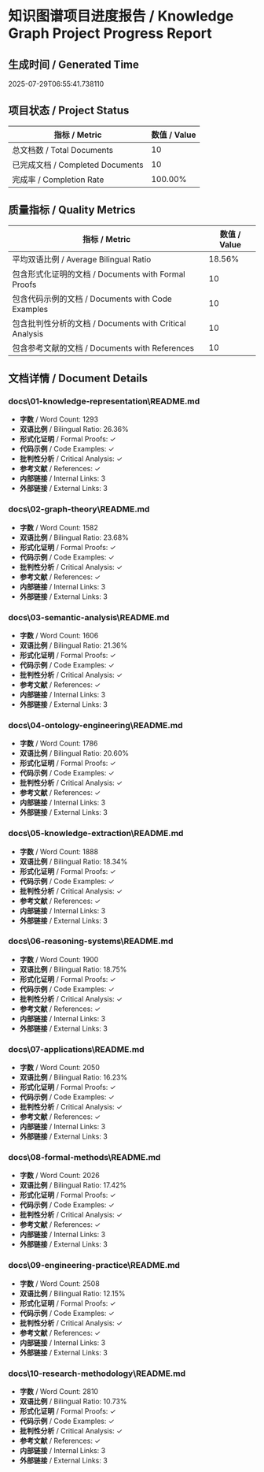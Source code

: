 # 知识图谱项目进度报告 / Knowledge Graph Project Progress Report

## 生成时间 / Generated Time
2025-07-29T06:55:41.738110

## 项目状态 / Project Status

| 指标 / Metric | 数值 / Value |
|--------------|-------------|
| 总文档数 / Total Documents | 10 |
| 已完成文档 / Completed Documents | 10 |
| 完成率 / Completion Rate | 100.00% |

## 质量指标 / Quality Metrics

| 指标 / Metric | 数值 / Value |
|--------------|-------------|
| 平均双语比例 / Average Bilingual Ratio | 18.56% |
| 包含形式化证明的文档 / Documents with Formal Proofs | 10 |
| 包含代码示例的文档 / Documents with Code Examples | 10 |
| 包含批判性分析的文档 / Documents with Critical Analysis | 10 |
| 包含参考文献的文档 / Documents with References | 10 |

## 文档详情 / Document Details

### docs\01-knowledge-representation\README.md

- **字数** / Word Count: 1293
- **双语比例** / Bilingual Ratio: 26.36%
- **形式化证明** / Formal Proofs: ✓
- **代码示例** / Code Examples: ✓
- **批判性分析** / Critical Analysis: ✓
- **参考文献** / References: ✓
- **内部链接** / Internal Links: 3
- **外部链接** / External Links: 3

### docs\02-graph-theory\README.md

- **字数** / Word Count: 1582
- **双语比例** / Bilingual Ratio: 23.68%
- **形式化证明** / Formal Proofs: ✓
- **代码示例** / Code Examples: ✓
- **批判性分析** / Critical Analysis: ✓
- **参考文献** / References: ✓
- **内部链接** / Internal Links: 3
- **外部链接** / External Links: 3

### docs\03-semantic-analysis\README.md

- **字数** / Word Count: 1606
- **双语比例** / Bilingual Ratio: 21.36%
- **形式化证明** / Formal Proofs: ✓
- **代码示例** / Code Examples: ✓
- **批判性分析** / Critical Analysis: ✓
- **参考文献** / References: ✓
- **内部链接** / Internal Links: 3
- **外部链接** / External Links: 3

### docs\04-ontology-engineering\README.md

- **字数** / Word Count: 1786
- **双语比例** / Bilingual Ratio: 20.60%
- **形式化证明** / Formal Proofs: ✓
- **代码示例** / Code Examples: ✓
- **批判性分析** / Critical Analysis: ✓
- **参考文献** / References: ✓
- **内部链接** / Internal Links: 3
- **外部链接** / External Links: 3

### docs\05-knowledge-extraction\README.md

- **字数** / Word Count: 1888
- **双语比例** / Bilingual Ratio: 18.34%
- **形式化证明** / Formal Proofs: ✓
- **代码示例** / Code Examples: ✓
- **批判性分析** / Critical Analysis: ✓
- **参考文献** / References: ✓
- **内部链接** / Internal Links: 3
- **外部链接** / External Links: 3

### docs\06-reasoning-systems\README.md

- **字数** / Word Count: 1900
- **双语比例** / Bilingual Ratio: 18.75%
- **形式化证明** / Formal Proofs: ✓
- **代码示例** / Code Examples: ✓
- **批判性分析** / Critical Analysis: ✓
- **参考文献** / References: ✓
- **内部链接** / Internal Links: 3
- **外部链接** / External Links: 3

### docs\07-applications\README.md

- **字数** / Word Count: 2050
- **双语比例** / Bilingual Ratio: 16.23%
- **形式化证明** / Formal Proofs: ✓
- **代码示例** / Code Examples: ✓
- **批判性分析** / Critical Analysis: ✓
- **参考文献** / References: ✓
- **内部链接** / Internal Links: 3
- **外部链接** / External Links: 3

### docs\08-formal-methods\README.md

- **字数** / Word Count: 2026
- **双语比例** / Bilingual Ratio: 17.42%
- **形式化证明** / Formal Proofs: ✓
- **代码示例** / Code Examples: ✓
- **批判性分析** / Critical Analysis: ✓
- **参考文献** / References: ✓
- **内部链接** / Internal Links: 3
- **外部链接** / External Links: 3

### docs\09-engineering-practice\README.md

- **字数** / Word Count: 2508
- **双语比例** / Bilingual Ratio: 12.15%
- **形式化证明** / Formal Proofs: ✓
- **代码示例** / Code Examples: ✓
- **批判性分析** / Critical Analysis: ✓
- **参考文献** / References: ✓
- **内部链接** / Internal Links: 3
- **外部链接** / External Links: 3

### docs\10-research-methodology\README.md

- **字数** / Word Count: 2810
- **双语比例** / Bilingual Ratio: 10.73%
- **形式化证明** / Formal Proofs: ✓
- **代码示例** / Code Examples: ✓
- **批判性分析** / Critical Analysis: ✓
- **参考文献** / References: ✓
- **内部链接** / Internal Links: 3
- **外部链接** / External Links: 3

